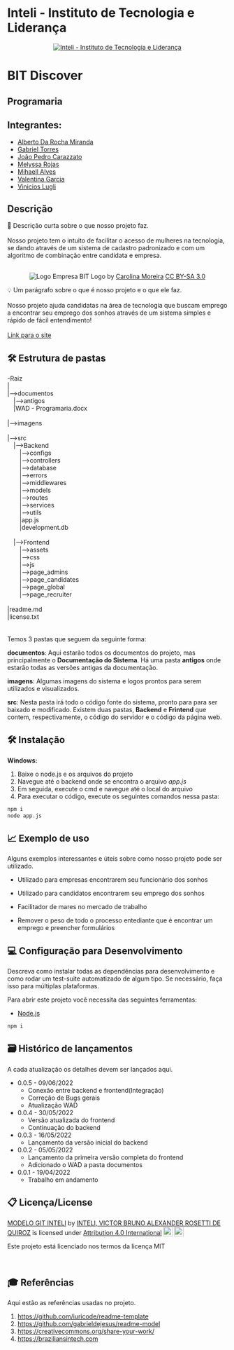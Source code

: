 # Inteli - Instituto de Tecnologia e Liderança 

<p align="center">
<a href= "https://www.inteli.edu.br/"><img src="https://www.inteli.edu.br/wp-content/uploads/2021/08/20172028/marca_1-2.png" alt="Inteli - Instituto de Tecnologia e Liderança" border="0"></a>
</p>

# BIT Discover

## Programaria

## Integrantes: 
* <a href="https://www.linkedin.com/in/alberto-da-rocha-miranda-angrysine/">Alberto Da Rocha Miranda</a>
* <a href="https://www.linkedin.com/in/gabrielriostorres/">Gabriel Torres</a>
* <a href="https://www.linkedin.com/in/jo%C3%A3o-pedro-gon%C3%A7alves-carazzato-147120231/">João Pedro Carazzato</a>
* <a href="https://www.linkedin.com/in/melyssa-rojas-221610204/">Melyssa Rojas</a>
* <a href="https://www.linkedin.com/in/mihaellalves/">Mihaell Alves</a>
* <a href="https://www.linkedin.com/in/valentina-garcia-a015981b8/">Valentina Garcia</a>
* <a href="https://www.linkedin.com/in/vinicioslugli/">Vinicios Lugli</a>

## Descrição

📜 Descrição curta sobre o que nosso projeto faz.
<br><br>
Nosso projeto tem o intuito de facilitar o acesso de mulheres na tecnologia, se dando através de um sistema de cadastro padronizado e com um algoritmo de combinação entre candidata e empresa.
<br><br>
<p align="center">
<img src="https://mir-s3-cdn-cf.behance.net/project_modules/2800_opt_1/90ea7097626237.5ec97f8ee0faa.png" alt="Logo Empresa BIT" border="0">
  Logo by <a href="https://www.linkedin.com/in/carolmo/">Carolina Moreira</a> <a rel="license" href="https://creativecommons.org/licenses/by-sa/3.0/">CC BY-SA 3.0</a>
</p>


💡 Um parágrafo sobre o que é nosso projeto e o que ele faz.
<br><br>
Nosso projeto ajuda candidatas na área de tecnologia que buscam emprego a encontrar seu emprego dos sonhos através de um sistema simples e rápido de fácil entendimento!
<br><br>
<a href='https://bit-discover.herokuapp.com/'  > Link para o site </a>
<br>

## 🛠 Estrutura de pastas

-Raiz<br>
|<br>
|-->documentos<br>
  &emsp;|-->antigos<br>
  &emsp;|WAD - Programaria.docx<br>
<br>
|-->imagens<br>
<br>
|-->src<br>
  &emsp;|-->Backend<br>
  &emsp;&emsp;|-->configs<br>
  &emsp;&emsp;|-->controllers<br>
  &emsp;&emsp;|-->database<br>
  &emsp;&emsp;|-->errors<br>
  &emsp;&emsp;|-->middlewares<br>
  &emsp;&emsp;|-->models<br>
  &emsp;&emsp;|-->routes<br>
  &emsp;&emsp;|-->services<br>
  &emsp;&emsp;|-->utils<br>
  &emsp;&emsp;|app.js<br>
  &emsp;&emsp;|development.db<br>
  <br>
  &emsp;|-->Frontend<br>
  &emsp;&emsp;|-->assets<br>
  &emsp;&emsp;|-->css<br>
  &emsp;&emsp;|-->js<br>
  &emsp;&emsp;|-->page_admins<br>
  &emsp;&emsp;|-->page_candidates<br>
  &emsp;&emsp;|-->page_global<br>
  &emsp;&emsp;|-->page_recruiter<br>
  <br>
|readme.md<br>
|license.txt<br>
<br>
<br>
Temos 3 pastas que seguem da seguinte forma:

<b>documentos</b>: Aqui estarão todos os documentos do projeto, mas principalmente o <b>Documentação do Sistema</b>. Há uma pasta <b>antigos</b> onde estarão todas as versões antigas da documentação.

<b>imagens</b>: Algumas imagens do sistema e logos prontos para serem utilizados e visualizados.

<b>src</b>: Nesta pasta irá todo o código fonte do sistema, pronto para para ser baixado e modificado. Existem duas pastas, <b>Backend</b> e <b>Frintend</b> que contem, respectivamente, o código do servidor e o código da página web.

## 🛠 Instalação
<b>Windows:</b>

1. Baixe o node.js e os arquivos do projeto
2. Navegue até o backend onde se encontra o arquivo *app.js*
3. Em seguida, execute o cmd e navegue até o local do arquivo
4. Para executar o código, execute os seguintes comandos nessa pasta:
```sh
npm i
node app.js
```

## 📈 Exemplo de uso
Alguns exemplos interessantes e úteis sobre como nosso projeto pode ser utilizado.

* Utilizado para empresas encontrarem seu funcionário dos sonhos

* Utilizado para candidatos encontrarem seu emprego dos sonhos

* Facilitador de mares no mercado de trabalho

* Remover o peso de todo o processo entediante que é encontrar um emprego e preencher formulários

## 💻 Configuração para Desenvolvimento

Descreva como instalar todas as dependências para desenvolvimento e como rodar um test-suite automatizado de algum tipo. Se necessário, faça isso para múltiplas plataformas.

Para abrir este projeto você necessita das seguintes ferramentas:

- <a href="https://nodejs.org/en/">Node.js</a>

```sh
npm i
```

## 🗃 Histórico de lançamentos

A cada atualização os detalhes devem ser lançados aqui.

* 0.0.5 - 09/06/2022
    * Conexão entre backend e frontend(Integração)
    * Correção de Bugs gerais
    * Atualização WAD
* 0.0.4 - 30/05/2022
    * Versão atualizada do frontend
    * Continuação do backend
* 0.0.3 - 16/05/2022
    * Lançamento da versão inicial do backend
* 0.0.2 - 05/05/2022
    * Lançamento da primeira versão completa do frontend
    * Adicionado o WAD a pasta documentos
* 0.0.1 - 19/04/2022
    * Trabalho em andamento

## 📋 Licença/License

<p xmlns:cc="http://creativecommons.org/ns#" xmlns:dct="http://purl.org/dc/terms/"><a property="dct:title" rel="cc:attributionURL" href="https://github.com/Spidus/Teste_Final_1">MODELO GIT INTELI</a> by <a rel="cc:attributionURL dct:creator" property="cc:attributionName" href="https://www.yggbrasil.com.br/vr">INTELI, VICTOR BRUNO ALEXANDER ROSETTI DE QUIROZ</a> is licensed under <a href="http://creativecommons.org/licenses/by/4.0/?ref=chooser-v1" target="_blank" rel="license noopener noreferrer" style="display:inline-block;">Attribution 4.0 International<img style="height:22px!important;margin-left:3px;vertical-align:text-bottom;" src="https://mirrors.creativecommons.org/presskit/icons/cc.svg?ref=chooser-v1"><img style="height:22px!important;margin-left:3px;vertical-align:text-bottom;" src="https://mirrors.creativecommons.org/presskit/icons/by.svg?ref=chooser-v1"></a></p>
<p> Este projeto está licenciado nos termos da licença MIT </p>
<br>

## 🎓 Referências

Aqui estão as referências usadas no projeto.

1. <https://github.com/iuricode/readme-template>
2. <https://github.com/gabrieldejesus/readme-model>
3. <https://creativecommons.org/share-your-work/>
4. <https://braziliansintech.com>
